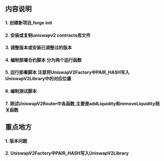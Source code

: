 ##  内容说明

####    1. 创建新项目,forge init
####    2. 安装或复制uniswapv2 contracts库文件
####    3. 调整版本或安装已调整过的版本
####    4. 编制部署合约脚本 分为两个运行函数
####    5. 运行部署脚本 注意将UniswapV2Factory中PAIR_HASH写入UniswapV2Library中的对应位置
####    6. 编制测试脚本
####    7. 测试UniswapV2Router中各函数,主要是addLiquidity和removeLiquidity相关函数


##  重点地方

####    1. 版本问题
####    2. UniswapV2Factory中PAIR_HASH写入UniswapV2Library
